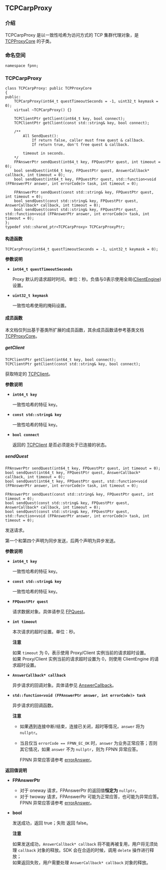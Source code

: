 ## TCPCarpProxy

### 介绍

TCPCarpProxy 是以一致性哈希为访问方式的 TCP 集群代理对象，是 [TCPProxyCore](TCPProxyCore.md) 的子类。

### 命名空间

	namespace fpnn;

### TCPCarpProxy

	class TCPCarpProxy: public TCPProxyCore
	{
	public:
		TCPCarpProxy(int64_t questTimeoutSeconds = -1, uint32_t keymask = 0);
		virtual ~TCPCarpProxy() {}

		TCPClientPtr getClient(int64_t key, bool connect);
		TCPClientPtr getClient(const std::string& key, bool connect);

		/**
			All SendQuest():
				If return false, caller must free quest & callback.
				If return true, don't free quest & callback.

			timeout in seconds.
		*/
		FPAnswerPtr sendQuest(int64_t key, FPQuestPtr quest, int timeout = 0);
		bool sendQuest(int64_t key, FPQuestPtr quest, AnswerCallback* callback, int timeout = 0);
		bool sendQuest(int64_t key, FPQuestPtr quest, std::function<void (FPAnswerPtr answer, int errorCode)> task, int timeout = 0);

		FPAnswerPtr sendQuest(const std::string& key, FPQuestPtr quest, int timeout = 0);
		bool sendQuest(const std::string& key, FPQuestPtr quest, AnswerCallback* callback, int timeout = 0);
		bool sendQuest(const std::string& key, FPQuestPtr quest, std::function<void (FPAnswerPtr answer, int errorCode)> task, int timeout = 0);
	};
	typedef std::shared_ptr<TCPCarpProxy> TCPCarpProxyPtr;

#### 构造函数

	TCPCarpProxy(int64_t questTimeoutSeconds = -1, uint32_t keymask = 0);

**参数说明**

* **`int64_t questTimeoutSeconds`**

	Proxy 默认的请求超时时间。单位：秒。负值与0表示使用全局([ClientEngine](../core/ClientEngine.md))设置。

* **`uint32_t keymask`**

	一致性哈希使用的掩码设置。

#### 成员函数

本文档仅列出基于基类所扩展的成员函数，其余成员函数请参考基类文档 [TCPProxyCore](TCPProxyCore.md)。

##### getClient

	TCPClientPtr getClient(int64_t key, bool connect);
	TCPClientPtr getClient(const std::string& key, bool connect);

获取特定的 [TCPClient](../CORE/TCPClient.md)。

**参数说明**

* **`int64_t key`**

	一致性哈希的特征 key。

* **`const std::string& key`**

	一致性哈希的特征 key。

* **`bool connect`**

	返回的 [TCPClient](../CORE/TCPClient.md) 是否必须是处于已连接的状态。

##### sendQuest

	FPAnswerPtr sendQuest(int64_t key, FPQuestPtr quest, int timeout = 0);
	bool sendQuest(int64_t key, FPQuestPtr quest, AnswerCallback* callback, int timeout = 0);
	bool sendQuest(int64_t key, FPQuestPtr quest, std::function<void (FPAnswerPtr answer, int errorCode)> task, int timeout = 0);

	FPAnswerPtr sendQuest(const std::string& key, FPQuestPtr quest, int timeout = 0);
	bool sendQuest(const std::string& key, FPQuestPtr quest, AnswerCallback* callback, int timeout = 0);
	bool sendQuest(const std::string& key, FPQuestPtr quest, std::function<void (FPAnswerPtr answer, int errorCode)> task, int timeout = 0);

发送请求。

第一个和第四个声明为同步发送，后两个声明为异步发送。

**参数说明**

* **`int64_t key`**

	一致性哈希的特征 key。

* **`const std::string& key`**

	一致性哈希的特征 key。

* **`FPQuestPtr quest`**

	请求数据对象。具体请参见 [FPQuest](../proto/FPQuest.md)。

* **`int timeout`**

	本次请求的超时设置。单位：秒。

	**注意**

	如果 `timeout` 为 0，表示使用 Proxy/Client 实例当前的请求超时设置。  
	如果 Proxy/Client 实例当前的请求超时设置为 0，则使用 ClientEngine 的请求超时设置。

* **`AnswerCallback* callback`**

	异步请求的回调对象。具体请参见 [AnswerCallback](../core/AnswerCallback.md)。

* **`std::function<void (FPAnswerPtr answer, int errorCode)> task`**

	异步请求的回调函数。

	**注意**

	+ 如果遇到连接中断/结束，连接已关闭，超时等情况，`answer` 将为 `nullptr`。
	+ 当且仅当 `errorCode == FPNN_EC_OK` 时，`answer` 为业务正常应答；否则其它情况，如果 `answer` 不为 `nullptr`，则为 FPNN 异常应答。

		FPNN 异常应答请参考 [errorAnswer](../proto/FPWriter.md#errorAnswer)。

**返回值说明**

* **FPAnswerPtr**

	+ 对于 oneway 请求，FPAnswerPtr 的返回值**恒定为** `nullptr`。
	+ 对于 twoway 请求，FPAnswerPtr 可能为正常应答，也可能为异常应答。FPNN 异常应答请参考 [errorAnswer](../proto/FPWriter.md#errorAnswer)。

* **bool**

	发送成功，返回 true；失败 返回 false。

	**注意**

	如果发送成功，`AnswerCallback* callback` 将不能再被复用，用户将无须处理 `callback` 对象的释放。SDK 会在合适的时候，调用 `delete` 操作进行释放；  
	如果返回失败，用户需要处理 `AnswerCallback* callback` 对象的释放。
